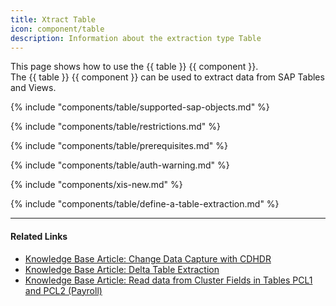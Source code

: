 ```yaml
---
title: Xtract Table
icon: component/table
description: Information about the extraction type Table
---
```


This page shows how to use the {{ table }} {{ component }}.<br>
The {{ table }} {{ component }} can be used to extract data from SAP Tables and Views.

{% include "components/table/supported-sap-objects.md"  %}

{% include "components/table/restrictions.md"  %}

{% include "components/table/prerequisites.md" %}

{% include "components/table/auth-warning.md"  %}

{% include "components/xis-new.md"  %}

{% include "components/table/define-a-table-extraction.md"  %}

****
#### Related Links
- [Knowledge Base Article: Change Data Capture with CDHDR](../../knowledge-base/change-data-capture-with-cdhdr.md)
- [Knowledge Base Article: Delta Table Extraction](../../knowledge-base/delta-table-extraction.md)
- [Knowledge Base Article: Read data from Cluster Fields in Tables PCL1 and PCL2 (Payroll)](../../knowledge-base/read-data-from-cluster-fields-in-the-tables-pcl1-and-pcl2-payroll.md)
